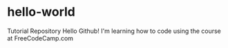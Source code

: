 # hello-world
Tutorial Repository
Hello Github! I'm learning how to code using the course at FreeCodeCamp.com
